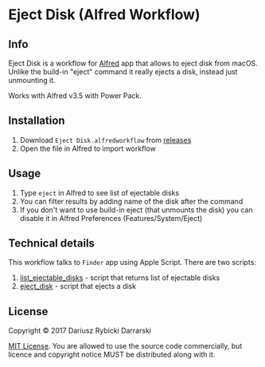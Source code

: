 # Eject Disk (Alfred Workflow)

## Info

Eject Disk is a workflow for [Alfred](https://www.alfredapp.com) app that allows to eject disk from macOS. Unlike the build-in "eject" command it really ejects a disk, instead just unmounting it.

Works with Alfred v3.5 with Power Pack.

## Installation

1. Download `Eject Disk.alfredworkflow` from [releases](releases)
2. Open the file in Alfred to import workflow

## Usage

1. Type `eject` in Alfred to see list of ejectable disks
2. You can filter results by adding name of the disk after the command
3. If you don't want to use build-in eject (that unmounts the disk) you can disable it in Alfred Preferences (Features/System/Eject)

## Technical details

This workflow talks to `Finder` app  using Apple Script. There are two scripts:

1. [list\_ejectable\_disks](Scripts/list_ejectable_disks.applescript) - script that returns list of ejectable disks
2. [eject\_disk](Scripts/eject_disk.applescript) - script that ejects a disk

## License

Copyright © 2017 Dariusz Rybicki Darrarski

[MIT License](LICENSE). You are allowed to use the source code commercially, but licence and copyright notice MUST be distributed along with it.
